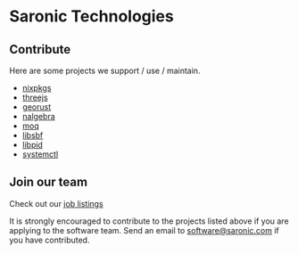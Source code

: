 # Saronic Technologies


## Contribute
Here are some projects we support / use / maintain. 

* [nixpkgs](https://github.com/NixOS/nixpkgs/issues)
* [threejs](https://github.com/mrdoob/three.js/)
* [georust](https://github.com/georust/geo)
* [nalgebra](https://github.com/dimforge/nalgebra)
* [moq](https://github.com/kixelated/moq-rs)
* [libsbf](https://github.com/saronic-technologies/libsbf-rs)
* [libpid](https://github.com/saronic-technologies/libpid-rs)
* [systemctl](https://github.com/saronic-technologies/systemctl-rs)


## Join our team

Check out our [job listings](https://jobs.lever.co/saronic)

It is strongly encouraged to contribute to the projects listed above if you are applying to the software team. Send an email to software@saronic.com if you have contributed. 


